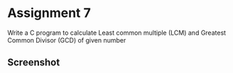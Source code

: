 # Assignment 7

Write a C program to calculate Least common multiple (LCM) and Greatest Common Divisor (GCD) of given number

## Screenshot

